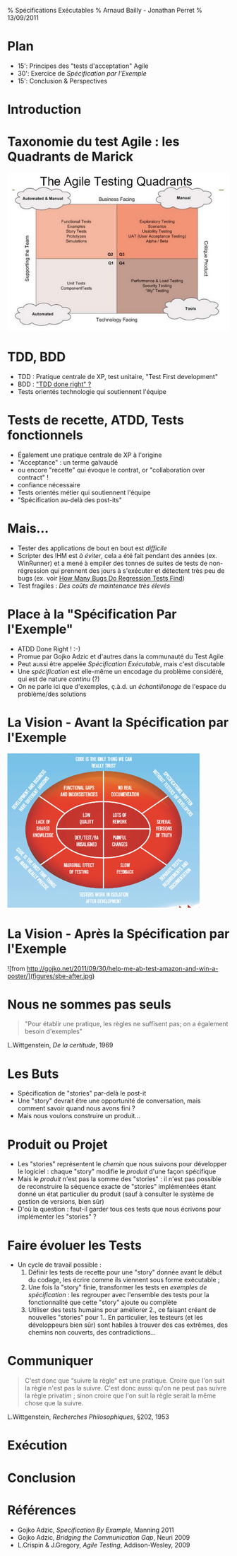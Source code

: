 % Spécifications Exécutables
% Arnaud Bailly - Jonathan Perret
% 13/09/2011

# Plan

* 15': Principes des "tests d'acceptation" Agile
* 30': Exercice de _Spécification par l'Exemple_
* 15': Conclusion & Perspectives

# Introduction

# Taxonomie du test Agile : les Quadrants de Marick

![](figures/marick-quadrants.jpg)

# TDD, BDD

- TDD : Pratique centrale de XP, test unitaire, "Test First development"
- BDD : ["TDD done right" ?](http://codebetter.com/jeremymiller/2007/09/06/bdd-tdd-and-the-other-double-d-s/)
- Tests orientés technologie qui soutiennent l'équipe

# Tests de recette, ATDD, Tests fonctionnels
- Également une pratique centrale de XP à l'origine
- "Acceptance" : un terme galvaudé
 - ou encore "recette" qui évoque le contrat, or "collaboration over contract" !
 - confiance nécessaire
- Tests orientés métier qui soutiennent l'équipe
- "Spécification au-delà des post-its"

# Mais...

- Tester des applications de bout en bout est *difficile*
- Scripter des IHM est *à éviter*, cela a été fait pendant des
  années (ex. WinRunner) et a mené à empiler des tonnes de suites
  de tests de non-régression qui prennent des jours à s'exécuter
  et détectent très peu de bugs (ex. voir 
  [How Many Bugs Do Regression Tests Find](http://www.qanc.co.kr/4research_0402_download.htm?data_no=54&name=Brian%20Marick-How%20Many%20Bugs%20Do%20Regression%20Tests%20Find.pdf))
- Test fragiles : *Des coûts de maintenance très élevés*

# Place à la "Spécification Par l'Exemple"

- ATDD Done Right ! :-)
- Promue par Gojko Adzic et d'autres dans la communauté du Test Agile
- Peut aussi être appelée *Spécification Exécutable*, mais c'est discutable
 - Une *spécification* est elle-même un encodage du problème considéré, qui est de nature *continu* (?)
 - On ne parle ici que d'exemples, ç.à.d. un *échantillonage* de l'espace du problème/des solutions

# La Vision - Avant la Spécification par l'Exemple

![](figures/sbe-before.jpg)

# La Vision - Après la Spécification par l'Exemple

![from http://gojko.net/2011/09/30/help-me-ab-test-amazon-and-win-a-poster/](figures/sbe-after.jpg)

# Nous ne sommes pas seuls

> "Pour établir une pratique, les règles ne suffisent pas; on a également besoin d'exemples"

L.Wittgenstein, *De la certitude*, 1969

# Les Buts

- Spécification de "stories" par-delà le post-it
- Une "story" devrait être une opportunité de conversation, mais comment savoir quand
  nous avons fini ?
- Mais nous voulons construire un produit…

# Produit ou Projet

- Les "stories" représentent le *chemin* que nous suivons pour développer
  le logiciel : chaque "story" modifie le *produit* d'une façon spécifique
- Mais le *produit* n'est pas la somme des "stories" : il n'est pas possible
  de reconstruire la séquence exacte de "stories" implémentées étant donné
  un état particulier du produit (sauf à consulter le système de gestion de versions,
  bien sûr)
- D'où la question : faut-il garder tous ces tests que nous écrivons
  pour implémenter les "stories" ?
  
# Faire évoluer les Tests

- Un cycle de travail possible :
  1. Définir les tests de recette pour une "story" donnée avant le
     début du codage, les écrire comme ils viennent sous forme
     exécutable ;
  2. Une fois la "story" finie, transformer les tests en
     *exemples de spécification* : les regrouper avec l'ensemble
     des tests pour la fonctionnalité que cette "story" ajoute
     ou complète
  3. Utiliser des tests humains pour améliorer 2., ce faisant
     créant de nouvelles "stories" pour 1.. En particulier, 
     les testeurs (et les développeurs bien sûr) sont habiles à
     trouver des cas extrêmes, des chemins non couverts, des
     contradictions…

# Communiquer

> C'est donc que “suivre la règle” est une pratique. Croire que l'on suit la règle n'est pas la suivre. 
> C'est donc aussi qu'on ne peut pas suivre la règle privatim ; sinon croire que l'on suit la règle serait la même chose que la suivre. 

L.Wittgenstein, *Recherches Philosophiques*, §202, 1953

# Exécution

# Conclusion

# Références

* Gojko Adzic, _Specification By Example_, Manning 2011
* Gojko Adzic, _Bridging the Communication Gap_, Neuri 2009
* L.Crispin & J.Gregory, _Agile Testing_, Addison-Wesley, 2009


